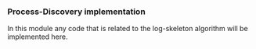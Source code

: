 ### Process-Discovery implementation

In this module any code that is related to the log-skeleton algorithm will be implemented here.
